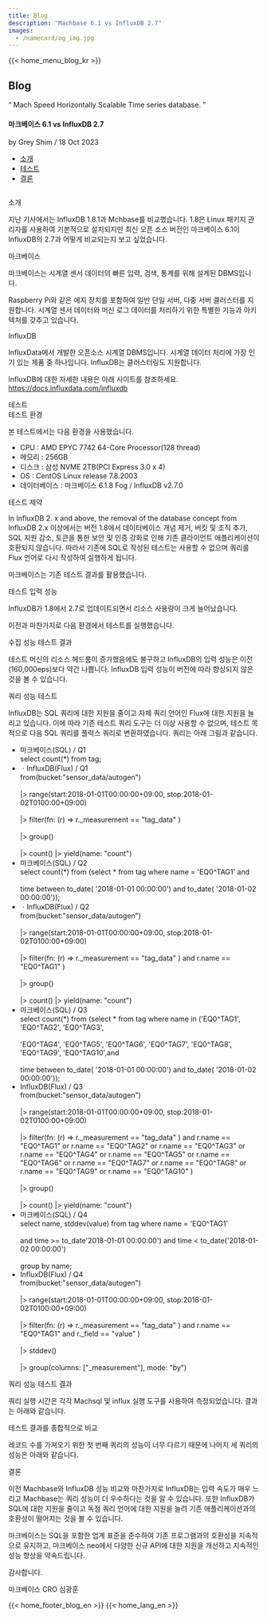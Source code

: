 ```yaml
---
title: Blog
description: "Machbase 6.1 vs InfluxDB 2.7"
images:
  - /namecard/og_img.jpg
---
```


<head>
  <meta charset="UTF-8" />
  <meta name="viewport" content="width=device-width, initial-scale=1.0" />
  <link rel="stylesheet" type="text/css" href="../../css/common.css" />
  <link rel="stylesheet" type="text/css" href="../../css/style.css" />
</head>
{{< home_menu_blog_kr >}}
<section class="pricing_section0 section0">
  <div>
    <h2 class="sub_page_title">Blog</h2>
    <p class="sub_page_titletext">
      “ Mach Speed Horizontally Scalable Time series database. ”
    </p>
  </div>
</section>
<section>
  <div class="tech-inner">
    <h4 class="blog-title">마크베이스 6.1 vs InfluxDB 2.7</h4>
    <div class="blog-date">
      <div>
        <span>by Grey Shim / 18 Oct 2023</span>
      </div>
    </div>
    <ul class="tech-list-ul">
      <a href="#anchor1">
        <li class="tech-list-li" id="tech-list-li">소개</li></a
      >
      <a href="#anchor2">
        <li class="tech-list-li" id="tech-list-li">테스트</li>
      </a>
      <a href="#anchor3">
        <li class="tech-list-li" id="tech-list-li">결론</li>
      </a>
    </ul>
    <div class="tech-contents">
      <div>
        <div class="tech-img-wrap">
          <img class="tech-img" src="../../img/blog9-1.webp" alt="" />
        </div>
        <p class="tech-title" id="anchor1">소개</p>
        <p class="tech-contents-text">
          지난 기사에서는 InfluxDB 1.8.1과 Mchbase를 비교했습니다. 1.8은 Linux
          패키지 관리자를 사용하여 기본적으로 설치되지만 최신 오픈 소스 버전인
          마크베이스 6.1이 InfluxDB의 2.7과 어떻게 비교되는지 보고 싶었습니다.
        </p>
        <div class="tech-contents-title">마크베이스</div>
        <p class="tech-contents-text">
          마크베이스는 시계열 센서 데이터의 빠른 입력, 검색, 통계를 위해 설계된
          DBMS입니다.
        </p>
        <p class="tech-contents-text">
          Raspberry Pi와 같은 에지 장치를 포함하여 일반 단일 서버, 다중 서버
          클러스터를 지원합니다. 시계열 센서 데이터와 머신 로그 데이터를
          처리하기 위한 특별한 기능과 아키텍처를 갖추고 있습니다.
        </p>
        <div class="tech-contents-title">InfluxDB</div>
        <p class="tech-contents-text">
          InfluxData에서 개발한 오픈소스 시계열 DBMS입니다. 시계열 데이터 처리에
          가장 인기 있는 제품 중 하나입니다. InfluxDB는 클러스터링도 지원합니다.
        </p>
        <p class="tech-contents-text">
          InfluxDB에 대한 자세한 내용은 아래 사이트를 참조하세요.
          <a
            class="tech-contents-link"
            href="https://docs.influxdata.com/influxdb"
            >https://docs.influxdata.com/influxdb</a
          >
        </p>
        <div class="tech-title" id="anchor2">테스트</div>
        <div class="tech-contents-title">테스트 환경</div>
        <p class="tech-contents-text">
          본 테스트에서는 다음 환경을 사용했습니다.
        </p>
        <ul class="tech-ul">
          <li>CPU : AMD EPYC 7742 64-Core Processor(128 thread)</li>
          <li>메모리 : 256GB</li>
          <li>디스크 : 삼성 NVME 2TB(PCI Express 3.0 x 4)</li>
          <li>OS : CentOS Linux release 7.8.2003</li>
          <li>데이터베이스 : 마크베이스 6.1.8 Fog / InfluxDB v2.7.0</li>
        </ul>
        <div class="tech-contents-title">테스트 제약</div>
        <p class="tech-contents-text">
          In InfluxDB 2. x and above, the removal of the database concept from
          InfluxDB 2.x 이상에서는 버전 1.8에서 데이터베이스 개념 제거, 버킷 및
          조직 추가, SQL 지원 감소, 토큰을 통한 보안 및 인증 강화로 인해 기존
          클라이언트 애플리케이션이 호환되지 않습니다. 따라서 기존에 SQL로
          작성된 테스트는 사용할 수 없으며 쿼리를 Flux 언어로 다시 작성하여
          실행하게 됩니다.
        </p>
        <p class="tech-contents-text">
          마크베이스는 기존 테스트 결과를 활용했습니다.
        </p>
        <div class="tech-contents-title">테스트 입력 성능</div>
        <p class="tech-contents-text">
          InfluxDB가 1.8에서 2.7로 업데이트되면서 리소스 사용량이 크게
          늘어났습니다.
        </p>
        <p class="tech-contents-text">
          이전과 마찬가지로 다음 환경에서 테스트를 실행했습니다.
        </p>
        <div class="tech-img-wrap">
          <img
            class="tech-img tech-margin-bottom"
            src="../../img/blog9-2.webp"
            alt=""
          />
        </div>
        <div class="tech-contents-title">수집 성능 테스트 결과</div>
        <div class="tech-img-wrap">
          <img
            class="tech-img tech-margin-bottom"
            src="../../img/blog9-3.webp"
            alt=""
          />
        </div>
        <p class="tech-contents-text">
          테스트 머신의 리소스 헤드룸이 증가했음에도 불구하고 InfluxDB의 입력
          성능은 이전(160,000eps)보다 약간 나쁩니다. InfluxDB 입력 성능이 버전에
          따라 향상되지 않은 것을 볼 수 있습니다.
        </p>
        <div class="tech-contents-title">쿼리 성능 테스트</div>
        <p class="tech-contents-text">
          InfluxDB는 SQL 쿼리에 대한 지원을 줄이고 자체 쿼리 언어인 Flux에 대한
          지원을 늘리고 있습니다. 이에 따라 기존 테스트 쿼리 도구는 더 이상
          사용할 수 없으며, 테스트 목적으로 다음 SQL 쿼리를 플럭스 쿼리로
          변환하였습니다. 쿼리는 아래 그림과 같습니다.
        </p>
        <ul class="tech-ul">
          <li>마크베이스(SQL) / Q1</li>
          <div class="tech-code-box">
            <span class="red">select</span><span> count(*) </span
            ><span class="red">from</span> tag;
          </div>
          <li>ㆍInfluxDB(Flux) / Q1</li>
          <div class="tech-code-box">
            <span class="red">from</span>(<span class="red">bucket</span>:<span
              class="orange"
              >"sensor_data/autogen"</span
            >)<br />
            <br />
            |> <span class="red">range</span>(<span class="red">start</span
            >:<span class="blue">2018</span><span class="red">-01-01T00</span
            ><span class="blue">:00:00+09:00</span>,
            <span class="red">stop</span><span class="red">:2018</span
            ><span class="red">-01-02T01</span
            ><span class="blue">00:00+09:00</span>)
            <br />
            <br />
            |> <span class="red">filter</span>(<span class="red">fn</span
            ><span>: (r) => r._measurement == </span
            ><span class="orange">"tag_data" </span>)<br /><br />
            |> <span class="red">group</span>()<br /><br />
            |> <span class="red">count</span>() |>
            <span class="red">yield</span>(<span class="red">name</span>:
            <span class="orange">"count"</span>)
          </div>
          <li>마크베이스(SQL) / Q2</li>
          <div class="tech-code-box">
            <span class="red">select</span><span> count(*) </span
            ><span class="red">from</span> (<span class="red">select</span> *
            <span class="red">from</span> tag
            <span class="red">where</span> name =
            <span class="orange">'EQ0^TAG1' </span> <span class="red">and</span
            ><br /><br />
            <span>time </span><span class="red">between </span>to_date(
            <span class="orange">'2018-01-01 00:00:00'</span>)
            <span class="red">and </span>to_date(
            <span class="orange">'2018-01-02 00:00:00'</span>));
          </div>
          <li>ㆍInfluxDB(Flux) / Q2</li>
          <div class="tech-code-box">
            <span class="red">from</span>(<span class="red">bucket</span>:<span
              class="orange"
              >"sensor_data/autogen"</span
            >)<br />
            <br />
            |> <span class="red">range</span>(<span class="red">start</span
            >:<span class="blue">2018</span><span class="red">-01-01T00</span
            ><span class="blue">:00:00+09:00</span>,
            <span class="red">stop</span><span class="red">:2018</span
            ><span class="red">-01-02T01</span
            ><span class="blue">00:00+09:00</span>)
            <br />
            <br />
            |> <span class="red">filter</span>(<span class="red">fn</span
            ><span>: (r) => r._measurement == </span
            ><span class="orange">"tag_data" </span>)
            <span class="red">and</span> r.name ==
            <span class="orange">"EQ0^TAG1" </span>)<br /><br />
            |> <span class="red">group</span>()<br /><br />
            |> <span class="red">count</span>() |>
            <span class="red">yield</span>(<span class="red">name</span>:
            <span class="orange">"count"</span>)
          </div>
          <li>마크베이스(SQL) / Q3</li>
          <div class="tech-code-box">
            <span class="red">select</span><span> count(*) </span
            ><span class="red">from</span> (<span class="red">select</span> *
            <span class="red">from</span> tag
            <span class="red">where</span> name
            <span class="red">in</span> (<span class="orange">'EQ0^TAG1'</span>,
            <span class="orange">'EQ0^TAG2'</span>,
            <span class="orange">'EQ0^TAG3'</span>,<br /><br /><span
              class="orange"
              >'EQ0^TAG4'</span
            >, <span class="orange">'EQ0^TAG5'</span>,
            <span class="orange">'EQ0^TAG6'</span>,
            <span class="orange">'EQ0^TAG7'</span>,
            <span class="orange">'EQ0^TAG8'</span>,
            <span class="orange">'EQ0^TAG9'</span>,
            <span class="orange">'EQ0^TAG10'</span>,<span class="red">and</span
            ><br /><br />
            <span>time </span><span class="red">between </span>to_date(
            <span class="orange">'2018-01-01 00:00:00'</span>)
            <span class="red">and </span>to_date(
            <span class="orange">'2018-01-02 00:00:00'</span>));
          </div>
          <li>InfluxDB(Flux) / Q3</li>
          <div class="tech-code-box">
            <span class="red">from</span>(<span class="red">bucket</span>:<span
              class="orange"
              >"sensor_data/autogen"</span
            >)<br />
            <br />
            |> <span class="red">range</span>(<span class="red">start</span
            >:<span class="blue">2018</span><span class="red">-01-01T00</span
            ><span class="blue">:00:00+09:00</span>,
            <span class="red">stop</span><span class="red">:2018</span
            ><span class="red">-01-02T01</span
            ><span class="blue">00:00+09:00</span>)
            <br />
            <br />
            |> <span class="red">filter</span>(<span class="red">fn</span
            ><span>: (r) => r._measurement == </span
            ><span class="orange">"tag_data" </span>)
            <span class="red">and</span> r.name ==
            <span class="orange">"EQ0^TAG1" </span> or r.name ==
            <span class="orange">"EQ0^TAG2" </span> or r.name ==
            <span class="orange">"EQ0^TAG3" </span>or r.name ==
            <span class="orange">"EQ0^TAG4" </span>or r.name ==
            <span class="orange">"EQ0^TAG5" </span>or r.name ==
            <span class="orange">"EQ0^TAG6" </span>or r.name ==
            <span class="orange">"EQ0^TAG7" </span>or r.name ==
            <span class="orange">"EQ0^TAG8" </span>or r.name ==
            <span class="orange">"EQ0^TAG9" </span>or r.name ==
            <span class="orange">"EQ0^TAG10" </span>)<br /><br />
            |> <span class="red">group</span>()<br /><br />
            |> <span class="red">count</span>() |>
            <span class="red">yield</span>(<span class="red">name</span>:
            <span class="orange">"count"</span>)
          </div>
          <li>마크베이스(SQL) / Q4</li>
          <div class="tech-code-box">
            <span class="red">select</span
            ><span>
              name, stddev(<span class="red">value</span>)
              <span class="red">from</span> tag
              <span class="red">where </span>name =
              <span class="orange">'EQ0^TAG1'</span><br /><br />
              <span class="red">and </span>time >= to_date</span
            ><span class="orange">'2018-01-01 00:00:00'</span>)<span
              class="red"
            >
              and</span
            >
            time < to_date(<span class="orange">'2018-01-02 00:00:00'</span
            >)<br /><br />
            <span class="red">group by </span>name;
          </div>
          <li>InfluxDB(Flux) / Q4</li>
          <div class="tech-code-box">
            <span class="red">from</span>(<span class="red">bucket</span>:<span
              class="orange"
              >"sensor_data/autogen"</span
            >)<br />
            <br />
            |> <span class="red">range</span>(<span class="red">start</span
            >:<span class="blue">2018</span><span class="red">-01-01T00</span
            ><span class="blue">:00:00+09:00</span>,
            <span class="red">stop</span><span class="red">:2018</span
            ><span class="red">-01-02T01</span
            ><span class="blue">00:00+09:00</span>)
            <br />
            <br />
            |> <span class="red">filter</span>(<span class="red">fn</span
            ><span>: (r) => r._measurement == </span
            ><span class="orange">"tag_data" </span>)
            <span class="red">and</span> r.name ==
            <span class="orange">"EQ0^TAG1" </span>
            <span class="red">and</span> r._field ==
            <span class="orange">"value" </span>)<br /><br />
            |> <span class="red">stddev</span>()<br /><br />
            |> <span class="red">group</span>(<span class="red">columns</span>:
            [<span class="orange">"_measurement"</span>],
            <span class="red">mode</span>: <span class="orange">"by"</span>)
          </div>
        </ul>
        <div class="tech-contents-title">쿼리 성능 테스트 결과</div>
        <p class="tech-contents-text">
          쿼리 실행 시간은 각각 Machsql 및 influx 실행 도구를 사용하여
          측정되었습니다. 결과는 아래와 같습니다.
        </p>
        <div class="tech-img-wrap">
          <img
            class="tech-img tech-margin-bottom"
            src="../../img/blog9-4.webp"
            alt=""
          />
        </div>
        <div class="tech-contents-title">테스트 결과를 종합적으로 비교</div>
        <div class="tech-img-wrap">
          <img
            class="tech-img tech-margin-bottom"
            src="../../img/blog9-5.webp"
            alt=""
          />
        </div>
        <p class="tech-contents-text">
          레코드 수를 가져오기 위한 첫 번째 쿼리의 성능이 너무 다르기 때문에
          나머지 세 쿼리의 성능은 아래와 같습니다.
        </p>
        <div class="tech-title" id="anchor3">결론</div>
        <p class="tech-contents-text">
          이전 Machbase와 InfluxDB 성능 비교와 마찬가지로 InfluxDB는 입력 속도가
          매우 느리고 Machbase는 쿼리 성능이 더 우수하다는 것을 알 수 있습니다.
          또한 InfluxDB가 SQL에 대한 지원을 줄이고 독점 쿼리 언어에 대한 지원을
          늘려 기존 애플리케이션과의 호환성이 떨어지는 것을 볼 수 있습니다.
        </p>
        <p class="tech-contents-text">
          마크베이스는 SQL을 포함한 업계 표준을 준수하여 기존 프로그램과의
          호환성을 지속적으로 유지하고, 마크베이스 neo에서 다양한 신규 API에
          대한 지원을 개선하고 지속적인 성능 향상을 약속드립니다.
        </p>
        <p class="tech-contents-text">감사합니다.</p>
        <p class="tech-contents-text">마크베이스 CRO 심광훈</p>
      </div>
    </div>
  </div>
</section>
{{< home_footer_blog_en >}} {{< home_lang_en >}}
